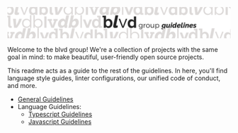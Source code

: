 ![blvd group guidelines](assets/header.png)

Welcome to the blvd group! We're a collection of projects with the same goal in
mind: to make beautiful, user-friendly open source projects.

This readme acts as a guide to the rest of the guidelines. In here, you'll find
language style guides, linter configurations, our unified code of conduct, and
more.

- [General Guidelines](GENERAL.md)
- Language Guidelines:
  - [Typescript Guidelines](languages/typescript)
  - [Javascript Guidelines](languages/javascript)

